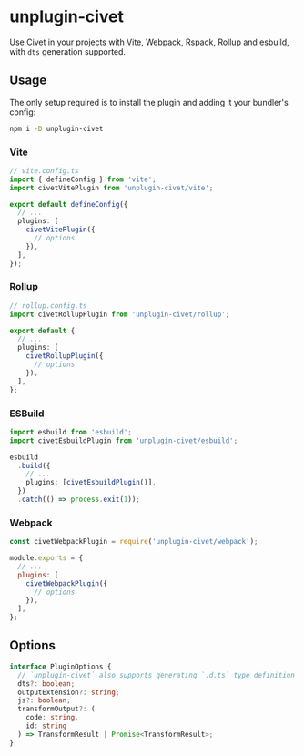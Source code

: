 # unplugin-civet

Use Civet in your projects with Vite, Webpack, Rspack, Rollup and esbuild, with `dts` generation supported.

## Usage

The only setup required is to install the plugin and adding it your bundler's config:

```bash
npm i -D unplugin-civet
```

### Vite

```ts
// vite.config.ts
import { defineConfig } from 'vite';
import civetVitePlugin from 'unplugin-civet/vite';

export default defineConfig({
  // ...
  plugins: [
    civetVitePlugin({
      // options
    }),
  ],
});
```

### Rollup

```ts
// rollup.config.ts
import civetRollupPlugin from 'unplugin-civet/rollup';

export default {
  // ...
  plugins: [
    civetRollupPlugin({
      // options
    }),
  ],
};
```

### ESBuild

```ts
import esbuild from 'esbuild';
import civetEsbuildPlugin from 'unplugin-civet/esbuild';

esbuild
  .build({
    // ...
    plugins: [civetEsbuildPlugin()],
  })
  .catch(() => process.exit(1));
```

### Webpack

```js
const civetWebpackPlugin = require('unplugin-civet/webpack');

module.exports = {
  // ...
  plugins: [
    civetWebpackPlugin({
      // options
    }),
  ],
};
```

## Options

```ts
interface PluginOptions {
  // `unplugin-civet` also supports generating `.d.ts` type definition files from the civet source, which is useful for building libraries.
  dts?: boolean;
  outputExtension?: string;
  js?: boolean;
  transformOutput?: (
    code: string,
    id: string
  ) => TransformResult | Promise<TransformResult>;
}
```
